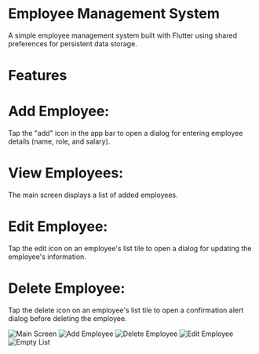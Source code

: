 # Employee Management System

A simple employee management system built with Flutter using shared preferences for persistent data storage.

# Features
# Add Employee:   
Tap the "add" icon in the app bar to open a dialog for entering employee details (name, role, and salary).
# View Employees:   
The main screen displays a list of added employees.
# Edit Employee:  
Tap the edit icon on an employee's list tile to open a dialog for updating the employee's information.
# Delete Employee:  
Tap the delete icon on an employee's list tile to open a confirmation alert dialog before deleting the employee.

![Main Screen](https://github.com/5-abdulsami/flutter_employee_management_system/assets/images/main_screen.jpg)
![Add Employee](https://github.com/5-abdulsami/flutter_employee_management_system/assets/images/add_employee.jpg)
![Delete Employee](https://github.com/5-abdulsami/flutter_employee_management_system/assets/images/delete_employee.jpg)
![Edit Employee](https://github.com/5-abdulsami/flutter_employee_management_system/assets/images/edit_employee.jpg)
![Empty List](https://github.com/5-abdulsami/flutter_employee_management_system/assets/images/empty_list.jpg)




